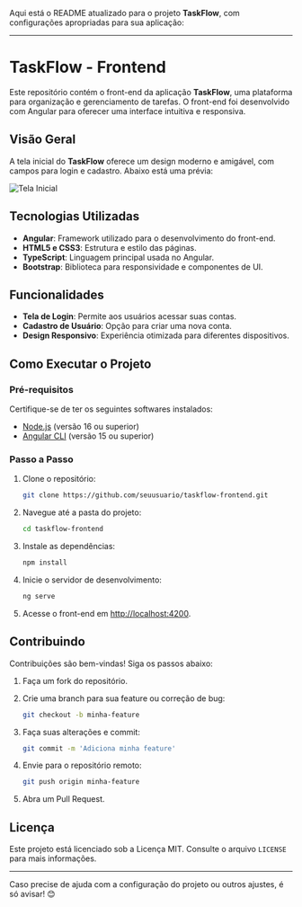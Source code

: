 Aqui está o README atualizado para o projeto **TaskFlow**, com configurações apropriadas para sua aplicação:

---

# TaskFlow - Frontend

Este repositório contém o front-end da aplicação **TaskFlow**, uma plataforma para organização e gerenciamento de tarefas. O front-end foi desenvolvido com Angular para oferecer uma interface intuitiva e responsiva.

## Visão Geral

A tela inicial do **TaskFlow** oferece um design moderno e amigável, com campos para login e cadastro. Abaixo está uma prévia:

![Tela Inicial](./src/assets/images/tela-inicial.png)

## Tecnologias Utilizadas

- **Angular**: Framework utilizado para o desenvolvimento do front-end.
- **HTML5 e CSS3**: Estrutura e estilo das páginas.
- **TypeScript**: Linguagem principal usada no Angular.
- **Bootstrap**: Biblioteca para responsividade e componentes de UI.

## Funcionalidades

- **Tela de Login**: Permite aos usuários acessar suas contas.
- **Cadastro de Usuário**: Opção para criar uma nova conta.
- **Design Responsivo**: Experiência otimizada para diferentes dispositivos.

## Como Executar o Projeto

### Pré-requisitos

Certifique-se de ter os seguintes softwares instalados:

- [Node.js](https://nodejs.org/) (versão 16 ou superior)
- [Angular CLI](https://angular.io/cli) (versão 15 ou superior)

### Passo a Passo

1. Clone o repositório:

   ```bash
   git clone https://github.com/seuusuario/taskflow-frontend.git
   ```

2. Navegue até a pasta do projeto:

   ```bash
   cd taskflow-frontend
   ```

3. Instale as dependências:

   ```bash
   npm install
   ```

4. Inicie o servidor de desenvolvimento:

   ```bash
   ng serve
   ```

5. Acesse o front-end em [http://localhost:4200](http://localhost:4200).


## Contribuindo

Contribuições são bem-vindas! Siga os passos abaixo:

1. Faça um fork do repositório.
2. Crie uma branch para sua feature ou correção de bug:

   ```bash
   git checkout -b minha-feature
   ```

3. Faça suas alterações e commit:

   ```bash
   git commit -m 'Adiciona minha feature'
   ```

4. Envie para o repositório remoto:

   ```bash
   git push origin minha-feature
   ```

5. Abra um Pull Request.

## Licença

Este projeto está licenciado sob a Licença MIT. Consulte o arquivo `LICENSE` para mais informações.

---

Caso precise de ajuda com a configuração do projeto ou outros ajustes, é só avisar! 😊
